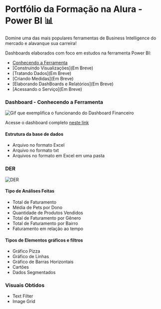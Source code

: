 # Portfólio da Formação na Alura - Power BI 📊
Domine uma das mais populares ferramentas de Business Intelligence do mercado e alavanque sua carreira! 

Dashboards elaborados com foco em estudos na ferramenta Power BI:

- [Conhecendo a Ferramenta](https://github.com/heitordeve/Curso-PowerBI-Alura/tree/main/1.Conhecendo%20a%20Ferramenta)
- [Construindo Visualizações](Em Breve)
- [Tratando Dados](Em Breve)
- [Criando Medidas](Em Breve)
- [Elaborando DashBoards e Relatórios](Em Breve)
- [Acessando o Serviço](Em Breve)

### Dashboard - Conhecendo a Ferramenta

![Gif que exemplifica o funcionando do Dashboard Financeiro](https://imgur.com/gallery/dashboard-conhecendo-ferramenta-ghjmjga)

Acesse o dashboard completo [neste link](https://app.powerbi.com/view?r=eyJrIjoiYjc3N2YxMWItZGFiOS00Y2JiLWI2NjMtM2ZiZmM5OTQwOWU5IiwidCI6ImE5OWQ0NzdiLTg5OGQtNDEyYS1iZTQyLTJlMWFkN2ZiYmYyYyJ9)

#### Estrutura da base de dados

- Arquivo no formato Excel
- Arquivo no formato txt
- Arquivos no formato em Excel em uma pasta

### DER
![DER](image.png)

#### Tipo de Análises Feitas

- Total de Faturamento
- Média de Pets por Dono
- Quantidade de Produtos Vendidos
- Total de Faturamento por Gênero
- Total de Faturamento por Bairro
- Faturamento em relação ao tempo

#### Tipos de Elementos gráficos e filtros

- Gráfico Pizza
- Gráfico de Linhas
- Gráfico de Barras Horizontais
- Cartões
- Dados Segmentados

### Visuais Obtidos
- Text Filter
- Image Grid


